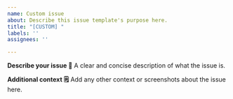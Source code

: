 ```yaml
---
name: Custom issue
about: Describe this issue template's purpose here.
title: "[CUSTOM] "
labels: ''
assignees: ''

---
```


**Describe your issue 📝**
A clear and concise description of what the issue is.

**Additional context 🗒️**
Add any other context or screenshots about the issue here.
